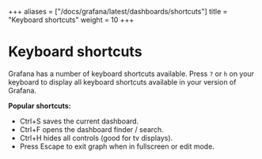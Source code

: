 +++
aliases = ["/docs/grafana/latest/dashboards/shortcuts"]
title = "Keyboard shortcuts"
weight = 10
+++

# Keyboard shortcuts

Grafana has a number of keyboard shortcuts available. Press `?` or `h` on your keyboard to display all keyboard shortcuts available in your version of Grafana.

**Popular shortcuts:**

- Ctrl+S saves the current dashboard.
- Ctrl+F opens the dashboard finder / search.
- Ctrl+H hides all controls (good for tv displays).
- Press Escape to exit graph when in fullscreen or edit mode.
